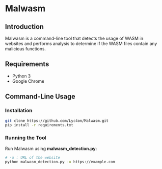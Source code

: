 # Malwasm
## Introduction
Malwasm is a command-line tool that detects the usage of WASM in websites and performs analysis to determine if the WASM files contain any malicious functions.

## Requirements
- Python 3
- Google Chrome 

## Command-Line Usage
### Installation

```bash
git clone https://github.com/Lyc4on/Malwasm.git
pip install -r requirements.txt
```

### Running the Tool
Run Malwasm using **malwasm_detection.py**:
```bash
# -u : URL of the website
python malwasm_detection.py -u https://example.com
```